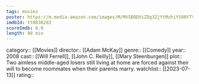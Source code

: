 ```yaml
---
tags: movies
poster: https://m.media-amazon.com/images/M/MV5BODViZDg3ZjYtMzhiYS00YTVkLTk4MzktYWUxMTlkYjc1NjdlXkEyXkFqcGdeQXVyMTMxODk2OTU@._V1_SX300.jpg
imdbId: tt0838283
scoreImdb: 6.9
length: 98 min
---
```


category:: [[Movies]]
director:: [[Adam McKay]]
genre:: [[Comedy]]
year:: 2008
cast:: [[Will Ferrell]], [[John C. Reilly]], [[Mary Steenburgen]]
plot:: Two aimless middle-aged losers still living at home are forced against their will to become roommates when their parents marry.
watchlist:: [[2023-07-13]]
rating::
